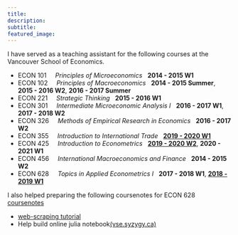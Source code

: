 ```yaml
---
title: 
description: 
subtitle:
featured_image: 
---
```




I have served as a teaching assistant for the following courses at the Vancouver School of Economics. 

* ECON 101  &nbsp; &nbsp;  *Principles of Microeconomics* &nbsp; **2014 - 2015 W1**
* ECON 102  &nbsp; &nbsp;  *Principles of Macroeconomics* &nbsp;  **2014 - 2015 Summer**, **2015 - 2016 W2**, **2016 - 2017 Summer**
* ECON 221  &nbsp; &nbsp;  *Strategic Thinking*  &nbsp; **2015 - 2016 W1**
* ECON 301  &nbsp; &nbsp;  *Intermediate Microeconomic Analysis I* &nbsp; **2016 - 2017 W1**, **2017 - 2018 W2**
* ECON 326  &nbsp; &nbsp;  *Methods of Empirical Research in Economics* &nbsp; **2016 - 2017 W2**
* ECON 355  &nbsp; &nbsp;  *Introduction to International Trade* &nbsp; [**2019 - 2020 W1**](/files/TAEval_2019W1.pdf)
* ECON 425  &nbsp; &nbsp;  *Introduction to Econometrics* &nbsp; [**2019 - 2020 W2**](/files/TAEval_2019W2.pdf), **2020 - 2021 W1**
* ECON 456  &nbsp; &nbsp;  *International Macroeconomics and Finance* &nbsp; **2014 - 2015 W2**
* ECON 628  &nbsp; &nbsp;  *Topics in Applied Econometrics I* &nbsp; **2017 - 2018 W1**, [**2018 - 2019 W1**](/files/TAEval_2018W1.pdf)

I also helped preparing the following coursenotes for ECON 628 [coursenotes](https://github.com/ubcecon/ECON628_2018)
* [web-scraping tutorial](https://github.com/ubcecon/web-scraping-with-R)  
* Help build online julia notebook[(vse.syzygy.ca)](https://vse.syzygy.ca/)

